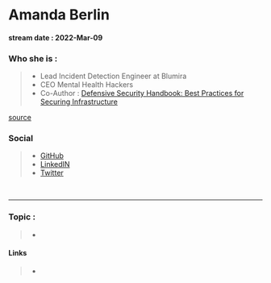 # Amanda Berlin
#### stream date : 2022-Mar-09


### Who she is :
> - Lead Incident Detection Engineer at Blumira
> - CEO Mental Health Hackers
> - Co-Author :  [Defensive Security Handbook: Best Practices for Securing Infrastructure](https://www.amazon.com/Defensive-Security-Handbook-Practices-Infrastructure/dp/1491960388)

[source](https://www.linkedin.com/in/amandaberlin/)

### Social
> - [GitHub](https://github.com/infosystir)<br>
> - [LinkedIN](https://www.linkedin.com/in/amandaberlin/)<br>
> - [Twitter ](https://twitter.com/InfoSystir)
 <br>
<hr>

### Topic : 
> - 


#### Links
> -